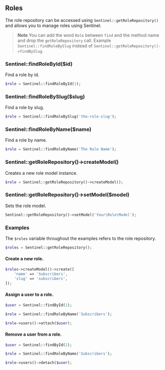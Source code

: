 ## Roles

The role repository can be accessed using `Sentinel::getRoleRepository()` and allows you to manage roles using Sentinel.

> **Note** You can add the word `Role` between `find` and the method name and drop the `getRoleRepository` call. Example `Sentinel::findRoleBySlug` instead of `Sentinel::getRoleRepository()->findBySlug`.

### Sentinel::findRoleById($id)

Find a role by id.

```php
$role = Sentinel::findRoleById(1);
```

### Sentinel::findRoleBySlug($slug)

Find a role by slug.

```php
$role = Sentinel::findRoleBySlug('the-role-slug');
```

### Sentinel::findRoleByName($name)

Find a role by name.

```php
$role = Sentinel::findRoleByName('The Role Name');
```

### Sentinel::getRoleRepository()->createModel()

Creates a new role model instance.

```php
$role = Sentinel::getRoleRepository()->createModel();
```

### Sentinel::getRoleRepository()->setModel($model)

Sets the role model.

```php
Sentinel::getRoleRepository()->setModel('Your\Role\Model');
```

### Examples

The `$roles` variable throughout the examples refers to the role repository.

```php
$roles = Sentinel::getRoleRepository();
```

#### Create a new role.

```php
$roles->createModel()->create([
	'name' => 'Subscribers',
	'slug' => 'subscribers',
]);
```

#### Assign a user to a role.

```php
$user = Sentinel::findById(1);

$role = Sentinel::findRoleByName('Subscribers');

$role->users()->attach($user);
```

#### Remove a user from a role.

```php
$user = Sentinel::findById(1);

$role = Sentinel::findRoleByName('Subscribers');

$role->users()->detach($user);
```
